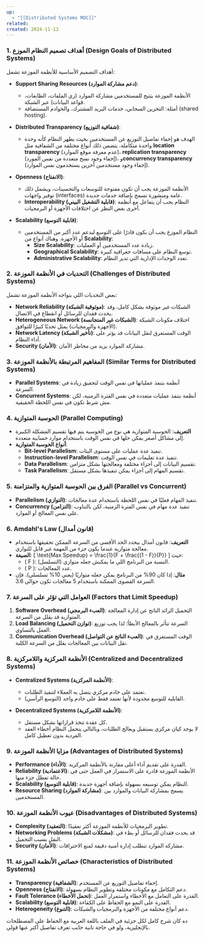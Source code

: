 ```yaml
---
up:
  - "[[Distributed Systems MOC]]"
related: 
created: 2024-11-13
---
```

### 1. أهداف تصميم النظام الموزع (Design Goals of Distributed Systems)
أهداف التصميم الأساسية للأنظمة الموزعة تشمل:
- **Support Sharing Resources (دعم مشاركة الموارد)**:
  - الأنظمة الموزعة بتتيح للمستخدمين مشاركة الموارد (زي الملفات، الطابعات، قواعد البيانات) عبر الشبكة.
  - أمثلة: التخزين السحابي، خدمات البريد المشترك، والخوادم المستضافة (shared hosting).

- **Distributed Transparency (شفافية التوزيع)**:
  - الهدف هو إخفاء تفاصيل التوزيع عن المستخدمين بحيث يظهر النظام كأنه وحدة واحدة متكاملة. يتضمن ذلك أنواع مختلفة من الشفافية مثل **location transparency** (عدم معرفة موقع الموارد)، **replication transparency** (إخفاء وجود نسخ متعددة من نفس المورد)، و**concurrency transparency** (إخفاء وجود مستخدمين آخرين يستخدمون نفس الموارد).

- **Openness (الانفتاح)**:
  - الأنظمة الموزعة يجب أن تكون مفتوحة للتوسعات والتحسينات، ويشمل ذلك توفير واجهات (interfaces) عامة ومنشورة تسمح بإضافة خدمات جديدة.
  - **Interoperability (قابلية التشغيل البيني)**: النظام يجب أن يتفاعل مع أنظمة أخرى بغض النظر عن اختلافات الأجهزة أو البرمجيات.

- **Scalability (قابلية التوسع)**:
  - النظام الموزع يجب أن يكون قادرًا على التوسع ليدعم عدد أكبر من المستخدمين أو الأجهزة. وهناك أنواع من **Scalability**:
    - **Size Scalability**: زيادة عدد المستخدمين أو العمليات.
    - **Geographical Scalability**: توسع النظام على مسافات جغرافية كبيرة.
    - **Administrative Scalability**: تعدد الوحدات الإدارية التي تدير النظام.

### 2. **التحديات في الأنظمة الموزعة (Challenges of Distributed Systems)**
بعض التحديات اللي بتواجه الأنظمة الموزعة تشمل:
- **Network Reliability (موثوقية الشبكة)**: الشبكات غير موثوقة بشكل كامل، وقد يحدث فقدان للرسائل أو انقطاع في الاتصال.
- **Heterogeneous Network (الشبكات غير المتجانسة)**: اختلاف مكونات الشبكة (الأجهزة والبرمجيات) يمثل تحديًا كبيرًا للتوافق.
- **Network Latency (تأخير الشبكة)**: الوقت المستغرق لنقل البيانات قد يؤثر على أداء النظام.
- **Security (الأمان)**: مشاركة الموارد يزيد من مخاطر الأمان.

### 3. **المفاهيم المرتبطة بالأنظمة الموزعة (Similar Terms for Distributed Systems)**
- **Parallel Systems**: أنظمة بتنفذ عملياتها في نفس الوقت لتحقيق زيادة في السرعة.
- **Concurrent Systems**: أنظمة بتنفذ عمليات متعددة في نفس الفترة الزمنية، لكن مش شرط تكون في نفس اللحظة الحقيقية.

### 4. **الحوسبة المتوازية (Parallel Computing)**
- **التعريف**: الحوسبة المتوازية هي نوع من الحوسبة يتم فيها تقسيم المشكلة الكبيرة إلى مشاكل أصغر يمكن حلها في نفس الوقت باستخدام موارد حسابية متعددة.
- **أنواع الحوسبة المتوازية**:
  - **Bit-level Parallelism**: تنفيذ عدة عمليات على مستوى البتات.
  - **Instruction-level Parallelism**: تنفيذ عدة تعليمات في نفس الوقت.
  - **Data Parallelism**: تقسيم البيانات إلى أجزاء مختلفة ومعالجتها بشكل متزامن.
  - **Task Parallelism**: تقسيم المهام إلى أجزاء يمكن تنفيذها بشكل مستقل.

### 5. **الفرق بين الحوسبة المتوازية والمتزامنة (Parallel vs Concurrent)**
- **Parallelism (التوازي)**: تنفيذ المهام فعليًا في نفس اللحظة باستخدام عدة معالجات.
- **Concurrency (التزامن)**: تنفيذ عدة مهام في نفس الفترة الزمنية، لكن بالتناوب على نفس المعالج أو الموارد.

### 6. **Amdahl's Law (قانون أمدال)**
- **التعريف**: قانون أمدال بيحدد الحد الأقصى من السرعة الممكن تحقيقها باستخدام معالجة متوازية عندما يكون جزء من المهمة غير قابل للتوازي.
- **الصيغة**:
  \[
  \text{Max Speedup} = \frac{1}{F + \frac{(1 - F)}{P}}
  \]
  حيث:
  - \( F \): النسبة من البرنامج اللي ما يمكنش جعله متوازي (التسلسل).
  - \( P \): عدد المعالجات.
- **مثال**: إذا كان 90% من البرنامج يمكن جعله متوازيًا (يعني 10% تسلسلي)، فإن السرعة القصوى الممكنة باستخدام 5 معالجات تكون حوالي 3.6.

### 7. **العوامل التي تؤثر على السرعة (Factors that Limit Speedup)**
1. **Software Overhead (العبء البرمجي)**: التحميل الزائد الناتج عن إدارة المعالجة المتوازية قد يقلل من السرعة.
2. **Load Balancing (توازن التحميل)**: السرعة تتأثر بالمعالج الأبطأ؛ لذا يجب توزيع العمل بالتساوي.
3. **Communication Overhead (العبء الناتج عن التواصل)**: الوقت المستغرق في نقل البيانات بين المعالجات يقلل من السرعة الكلية.

### 8. **الأنظمة المركزية واللامركزية (Centralized and Decentralized Systems)**
- **Centralized Systems (الأنظمة المركزية)**:
  - تعتمد على خادم مركزي يتصل به العملاء لتنفيذ الطلبات.
  - القابلية للتوسع محدودة لأنها تعتمد فقط على خادم واحد (التوسع الرأسي).

- **Decentralized Systems (الأنظمة اللامركزية)**:
  - كل عقدة تتخذ قراراتها بشكل مستقل.
  - لا يوجد كيان مركزي يستقبل ويعالج الطلبات، وبالتالي يتحمل النظام أخطاء العقد الفردية بدون تعطيل كامل.

### 9. **مزايا الأنظمة الموزعة (Advantages of Distributed Systems)**
- **Performance (الأداء)**: القدرة على تقديم أداء أعلى مقارنة بالأنظمة المركزية.
- **Reliability (الاعتمادية)**: الأنظمة الموزعة قادرة على الاستمرار في العمل حتى في حالة تعطل جزء منها.
- **Scalability (قابلية التوسع)**: النظام يمكن توسيعه بسهولة بإضافة أجهزة جديدة.
- **Resource Sharing (مشاركة الموارد)**: يسمح بمشاركة البيانات والموارد بين المستخدمين.

### 10. **عيوب الأنظمة الموزعة (Disadvantages of Distributed Systems)**
- **Complexity (التعقيد)**: تطوير البرمجيات للأنظمة الموزعة أكثر تعقيدًا.
- **Networking Problems (مشكلات الشبكة)**: قد يحدث فقدان للرسائل أو بطء في النقل بسبب التحميل.
- **Security (الأمان)**: مشاركة الموارد تتطلب إدارة أمنية دقيقة لمنع الاختراقات.

### 11. **خصائص الأنظمة الموزعة (Characteristics of Distributed Systems)**
- **Transparency (الشفافية)**: إخفاء تفاصيل التوزيع عن المستخدم.
- **Openness (الانفتاح)**: دعم التكامل مع مكونات مختلفة وتطوير النظام بسهولة.
- **Fault Tolerance (تحمل الأخطاء)**: القدرة على التعامل مع الأخطاء واستمرار العمل.
- **Scalability (قابلية التوسع)**: القدرة على النمو مع الحفاظ على الكفاءة.
- **Heterogeneity (التنوع)**: دعم أنواع مختلفة من الأجهزة والبرمجيات والشبكات.

ده كان شرح كامل لكل جزئية في الملف باللغة العربية مع الحفاظ على المصطلحات بالإنجليزية، ولو في حاجة تانية حابب تعرف تفاصيل أكتر عنها قولي.